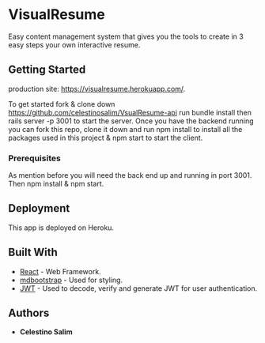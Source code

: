 # VisualResume

Easy content management system that gives you the tools to create in 3 easy steps your own interactive resume.

## Getting Started

production site: https://visualresume.herokuapp.com/.

To get started fork & clone down https://github.com/celestinosalim/VsualResume-api run bundle install then rails server -p 3001 to start the server.
Once you have the backend running you can fork this repo, clone it down and run npm install to install all the packages used in this project & npm start to start the client.

### Prerequisites

As mention before you will need the back end up and running in port 3001.
Then npm install & npm start.

## Deployment

This app is deployed on Heroku.

## Built With

- [React](https://reactjs.org) - Web Framework.
- [mdbootstrap](https://mdbootstrap.com/docs/react/getting-started/quick-start/) - Used for styling.
- [JWT](https://jwt.io/) - Used to decode, verify and generate JWT for user authentication.

## Authors

- **Celestino Salim**

